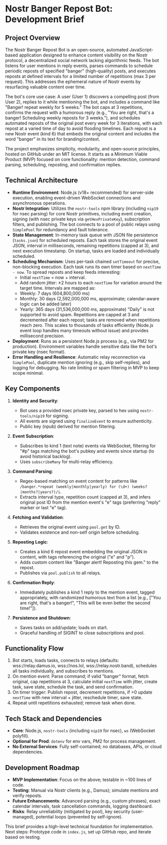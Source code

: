 # Nostr Banger Repost Bot: Development Brief

## Project Overview

The Nostr Banger Repost Bot is an open-source, automated JavaScript-based application designed to enhance content visibility on the Nostr protocol, a decentralized social network lacking algorithmic feeds. The bot listens for user mentions in reply events, parses commands to schedule periodic reposts of specified "banger" (high-quality) posts, and executes reposts at defined intervals for a limited number of repetitions (max 3 per request). This addresses the ephemeral nature of Nostr events by resurfacing valuable content over time.

The bot's core use case: A user (User 1) discovers a compelling post (from User 2), replies to it while mentioning the bot, and includes a command like "Banger! repeat weekly for 5 weeks." The bot caps at 3 repetitions, confirms the request with a humorous reply (e.g., "You are right, that's a banger! Scheduling weekly reposts for 3 weeks."), and schedules automated reposts of the original post every week for 3 iterations, with each repost at a varied time of day to avoid flooding timelines. Each repost is a new Nostr event (kind 6) that embeds the original content and includes the word "banger" in its text for branding/context.

The project emphasizes simplicity, modularity, and open-source principles, hosted on GitHub under an MIT license. It starts as a Minimum Viable Product (MVP) focused on core functionality: mention detection, command parsing, scheduling, reposting, and confirmation replies.

## Technical Architecture

- **Runtime Environment**: Node.js (v18+ recommended) for server-side execution, enabling event-driven WebSocket connections and asynchronous operations.
- **Nostr Integration**: Utilizes the `nostr-tools` npm library (including `nip19` for nsec parsing) for core Nostr primitives, including event creation, signing (with nsec private keys via `getHexPrivateKey`), subscription filters, and publishing. The bot connects to a pool of public relays using `SimplePool` for redundancy and fault tolerance.
- **State Management**: In-memory task queue with JSON file persistence (`tasks.json`) for scheduled reposts. Each task stores the original event JSON, interval in milliseconds, remaining repetitions (capped at 3), and next execution timestamp. On startup, tasks are loaded and individually scheduled.
- **Scheduling Mechanism**: Uses per-task chained `setTimeout` for precise, non-blocking execution. Each task runs its own timer based on `nextTime - now`. To spread reposts and keep feeds interesting:
  - Initial `nextTime` = now + interval.
  - Add random jitter: ±2 hours to each `nextTime` for variation around the target time. Intervals are mapped as:
  - Weekly: 7 days (604,800,000 ms)
  - Monthly: 30 days (2,592,000,000 ms, approximate; calendar-aware logic can be added later)
  - Yearly: 365 days (31,536,000,000 ms, approximate) "Daily" is not supported to avoid spam. Repetitions are capped at 3 and decremented after each repost; tasks are removed when repetitions reach zero. This scales to thousands of tasks efficiently (Node.js event loop handles many timeouts without issue) and provides millisecond precision.
- **Deployment**: Runs as a persistent Node.js process (e.g., via PM2 for production). Environment variables handle sensitive data like the bot's private key (nsec format).
- **Error Handling and Resilience**: Automatic relay reconnection via `SimplePool`, duplicate mention ignoring (e.g., skip self-replies), and logging for debugging. No rate limiting or spam filtering in MVP to keep scope minimal.

## Key Components

1. **Identity and Security**:

   - Bot uses a provided nsec private key, parsed to hex using `nostr-tools/nip19` for signing.
   - All events are signed using `finalizeEvent` to ensure authenticity.
   - Public key (npub) derived for mention filtering.

2. **Event Subscription**:

   - Subscribes to kind 1 (text note) events via WebSocket, filtering for "#p" tags matching the bot's pubkey and events since startup (to avoid historical backlog).
   - Uses `subscribeMany` for multi-relay efficiency.

3. **Command Parsing**:

   - Regex-based matching on event content for patterns like `/banger.*repeat (weekly|monthly|yearly) for (\d+) (weeks?|months?|years?)/i`.
   - Extracts interval type, repetition count (capped at 3), and infers original post ID from the mention event's "e" tags (preferring "reply" marker or last "e" tag).

4. **Fetching and Validation**:

   - Retrieves the original event using `pool.get` by ID.
   - Validates existence and non-self origin before scheduling.

5. **Reposting Logic**:

   - Creates a kind 6 repost event embedding the original JSON in content, with tags referencing the original ("e" and "p").
   - Adds custom content like "Banger alert! Reposting this gem." to the repost.
   - Publishes via `pool.publish` to all relays.

6. **Confirmation Reply**:

   - Immediately publishes a kind 1 reply to the mention event, tagged appropriately, with randomized humorous text from a list (e.g., \["You are right, that's a banger!", "This will be even better the second time!"\]).

7. **Persistence and Shutdown**:

   - Saves tasks on add/update; loads on start.
   - Graceful handling of SIGINT to close subscriptions and pool.

## Functionality Flow

1. Bot starts, loads tasks, connects to relays (defaults: wss://relay.damus.io, wss://nos.lol, wss://relay.nostr.band), schedules all tasks individually, and subscribes to mentions.
2. On mention event: Parse command; if valid "banger" format, fetch original, cap repetitions at 3, calculate initial `nextTime` with jitter, create task, save state, schedule the task, and send confirmation.
3. On timer trigger: Publish repost, decrement repetitions, if &gt;0 update `nextTime` with new interval + jitter, reschedule timer, save state.
4. Repeat until repetitions exhausted; remove task when done.

## Tech Stack and Dependencies

- **Core**: Node.js, `nostr-tools` (including `nip19` for nsec), `ws` (WebSocket polyfill).
- **Optional for Prod**: `dotenv` for env vars, PM2 for process management.
- **No External Services**: Fully self-contained; no databases, APIs, or cloud dependencies.

## Development Roadmap

- **MVP Implementation**: Focus on the above; testable in \~100 lines of code.
- **Testing**: Manual via Nostr clients (e.g., Damus); simulate mentions and verify reposts.
- **Future Enhancements**: Advanced parsing (e.g., custom phrases), exact calendar intervals, task cancellation commands, logging dashboard.
- **Risks**: Relay unreliability (mitigated by pool), key security (user-managed), potential loops (prevented by self-ignore).

This brief provides a high-level technical foundation for implementation. Next steps: Prototype code in `index.js`, set up GitHub repo, and iterate based on testing.